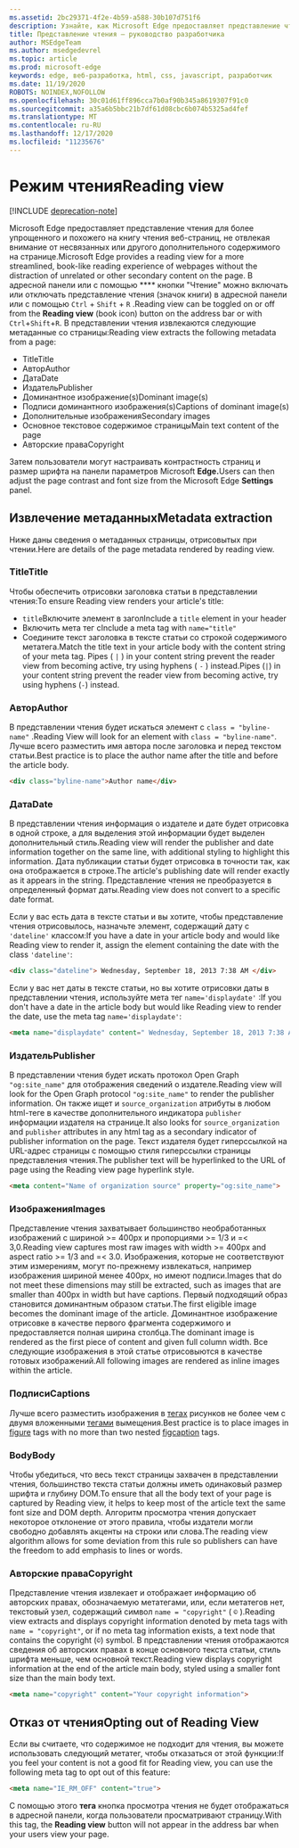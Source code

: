 ```yaml
---
ms.assetid: 2bc29371-4f2e-4b59-a588-30b107d751f6
description: Узнайте, как Microsoft Edge предоставляет представление чтения для веб-страниц, чтобы включить чтение без надстройки.
title: Представление чтения — руководство разработчика
author: MSEdgeTeam
ms.author: msedgedevrel
ms.topic: article
ms.prod: microsoft-edge
keywords: edge, веб-разработка, html, css, javascript, разработчик
ms.date: 11/19/2020
ROBOTS: NOINDEX,NOFOLLOW
ms.openlocfilehash: 30c01d61ff896cca7b0af90b345a8619307f91c0
ms.sourcegitcommit: a35a6b5bbc21b7df61d08cbc6b074b5325ad4fef
ms.translationtype: MT
ms.contentlocale: ru-RU
ms.lasthandoff: 12/17/2020
ms.locfileid: "11235676"
---
```

# <span data-ttu-id="1e5d3-104">Режим чтения</span><span class="sxs-lookup"><span data-stu-id="1e5d3-104">Reading view</span></span>  

[!INCLUDE [deprecation-note](../../includes/legacy-edge-note.md)]  

<span data-ttu-id="1e5d3-105">Microsoft Edge предоставляет представление чтения для более упрощенного и похожего на книгу чтения веб-страниц, не отвлекая внимание от несвязанных или другого дополнительного содержимого на странице.</span><span class="sxs-lookup"><span data-stu-id="1e5d3-105">Microsoft Edge provides a reading view for a more streamlined, book-like reading experience of webpages without the distraction of unrelated or other secondary content on the page.</span></span>  <span data-ttu-id="1e5d3-106">В адресной панели или с помощью \*\*\*\* кнопки "Чтение" можно включать или отключать представление чтения (значок книги) в адресной панели или с помощью `Ctrl` + `Shift` + `R` .</span><span class="sxs-lookup"><span data-stu-id="1e5d3-106">Reading view can be toggled on or off from the **Reading view** \(book icon\) button on the address bar or with `Ctrl`+`Shift`+`R`.</span></span>  <span data-ttu-id="1e5d3-107">В представлении чтения извлекаются следующие метаданные со страницы:</span><span class="sxs-lookup"><span data-stu-id="1e5d3-107">Reading view extracts the following metadata from a page:</span></span>  

*   <span data-ttu-id="1e5d3-108">Title</span><span class="sxs-lookup"><span data-stu-id="1e5d3-108">Title</span></span>
*   <span data-ttu-id="1e5d3-109">Автор</span><span class="sxs-lookup"><span data-stu-id="1e5d3-109">Author</span></span>
*   <span data-ttu-id="1e5d3-110">Дата</span><span class="sxs-lookup"><span data-stu-id="1e5d3-110">Date</span></span>
*   <span data-ttu-id="1e5d3-111">Издатель</span><span class="sxs-lookup"><span data-stu-id="1e5d3-111">Publisher</span></span>
*   <span data-ttu-id="1e5d3-112">Доминантное изображение\(s\)</span><span class="sxs-lookup"><span data-stu-id="1e5d3-112">Dominant image\(s\)</span></span>
*   <span data-ttu-id="1e5d3-113">Подписи доминантного изображения\(s\)</span><span class="sxs-lookup"><span data-stu-id="1e5d3-113">Captions of dominant image\(s\)</span></span>
*   <span data-ttu-id="1e5d3-114">Дополнительные изображения</span><span class="sxs-lookup"><span data-stu-id="1e5d3-114">Secondary images</span></span>
*   <span data-ttu-id="1e5d3-115">Основное текстовое содержимое страницы</span><span class="sxs-lookup"><span data-stu-id="1e5d3-115">Main text content of the page</span></span>
*   <span data-ttu-id="1e5d3-116">Авторские права</span><span class="sxs-lookup"><span data-stu-id="1e5d3-116">Copyright</span></span>

<span data-ttu-id="1e5d3-117">Затем пользователи могут настраивать контрастность страниц и размер шрифта на панели параметров Microsoft **Edge.**</span><span class="sxs-lookup"><span data-stu-id="1e5d3-117">Users can then adjust the page contrast and font size from the Microsoft Edge **Settings** panel.</span></span>  

## <span data-ttu-id="1e5d3-118">Извлечение метаданных</span><span class="sxs-lookup"><span data-stu-id="1e5d3-118">Metadata extraction</span></span>  

<span data-ttu-id="1e5d3-119">Ниже даны сведения о метаданных страницы, отрисовытых при чтении.</span><span class="sxs-lookup"><span data-stu-id="1e5d3-119">Here are details of the page metadata rendered by reading view.</span></span>  

### <span data-ttu-id="1e5d3-120">Title</span><span class="sxs-lookup"><span data-stu-id="1e5d3-120">Title</span></span>  

<span data-ttu-id="1e5d3-121">Чтобы обеспечить отрисовки заголовка статьи в представлении чтения:</span><span class="sxs-lookup"><span data-stu-id="1e5d3-121">To ensure Reading view renders your article's title:</span></span>  

*   <span data-ttu-id="1e5d3-122">`title`Включите элемент в загол</span><span class="sxs-lookup"><span data-stu-id="1e5d3-122">Include a `title` element in your header</span></span>  
*   <span data-ttu-id="1e5d3-123">Включить мета тег с</span><span class="sxs-lookup"><span data-stu-id="1e5d3-123">Include a meta tag with</span></span> `name="title"`  
*   <span data-ttu-id="1e5d3-124">Соедините текст заголовка в тексте статьи со строкой содержимого метатега.</span><span class="sxs-lookup"><span data-stu-id="1e5d3-124">Match the title text in your article body with the content string of your meta tag.</span></span>  <span data-ttu-id="1e5d3-125">Pipes \( `|` \) in your content string prevent the reader view from becoming active, try using hyphens \( `-` \) instead.</span><span class="sxs-lookup"><span data-stu-id="1e5d3-125">Pipes \(`|`\) in your content string prevent the reader view from becoming active, try using hyphens \(`-`\) instead.</span></span>  

### <span data-ttu-id="1e5d3-126">Автор</span><span class="sxs-lookup"><span data-stu-id="1e5d3-126">Author</span></span>  

<span data-ttu-id="1e5d3-127">В представлении чтения будет искаться элемент с `class = "byline-name"` .</span><span class="sxs-lookup"><span data-stu-id="1e5d3-127">Reading View will look for an element with `class = "byline-name"`.</span></span>  <span data-ttu-id="1e5d3-128">Лучше всего разместить имя автора после заголовка и перед текстом статьи.</span><span class="sxs-lookup"><span data-stu-id="1e5d3-128">Best practice is to place the author name after the title and before the article body.</span></span>  

```html
<div class="byline-name">Author name</div>
```  

### <span data-ttu-id="1e5d3-129">Дата</span><span class="sxs-lookup"><span data-stu-id="1e5d3-129">Date</span></span>  

<span data-ttu-id="1e5d3-130">В представлении чтения информация о издателе и дате будет отрисовка в одной строке, а для выделения этой информации будет выделен дополнительный стиль.</span><span class="sxs-lookup"><span data-stu-id="1e5d3-130">Reading view will render the publisher and date information together on the same line, with additional styling to highlight this information.</span></span>  <span data-ttu-id="1e5d3-131">Дата публикации статьи будет отрисовка в точности так, как она отображается в строке.</span><span class="sxs-lookup"><span data-stu-id="1e5d3-131">The article's publishing date will render exactly as it appears in the string.</span></span>  <span data-ttu-id="1e5d3-132">Представление чтения не преобразуется в определенный формат даты.</span><span class="sxs-lookup"><span data-stu-id="1e5d3-132">Reading view does not convert to a specific date format.</span></span>  

<span data-ttu-id="1e5d3-133">Если у вас есть дата в тексте статьи и вы хотите, чтобы представление чтения отрисовылось, назначьте элемент, содержащий дату с `'dateline'` классом:</span><span class="sxs-lookup"><span data-stu-id="1e5d3-133">If you have a date in your article body and would like Reading view to render it, assign the element containing the date with the class `'dateline'`:</span></span>  

```html
<div class="dateline"> Wednesday, September 18, 2013 7:38 AM </div>
```  

<span data-ttu-id="1e5d3-134">Если у вас нет даты в тексте статьи, но вы хотите отрисовки даты в представлении чтения, используйте мета тег `name='displaydate'` :</span><span class="sxs-lookup"><span data-stu-id="1e5d3-134">If you don't have a date in the article body but would like Reading view to render the date, use the meta tag `name='displaydate'`:</span></span>  

```html
<meta name="displaydate" content=" Wednesday, September 18, 2013 7:38 AM ">
```  

### <span data-ttu-id="1e5d3-135">Издатель</span><span class="sxs-lookup"><span data-stu-id="1e5d3-135">Publisher</span></span>  

<span data-ttu-id="1e5d3-136">В представлении чтения будет искать протокол Open Graph `"og:site_name"` для отображения сведений о издателе.</span><span class="sxs-lookup"><span data-stu-id="1e5d3-136">Reading view will look for the Open Graph protocol `"og:site_name"` to render the publisher information.</span></span>  <span data-ttu-id="1e5d3-137">Он также ищет и `source_organization` атрибуты в любом html-теге в качестве дополнительного индикатора `publisher` информации издателя на странице.</span><span class="sxs-lookup"><span data-stu-id="1e5d3-137">It also looks for `source_organization` and `publisher` attributes in any html tag as a secondary indicator of publisher information on the page.</span></span>  <span data-ttu-id="1e5d3-138">Текст издателя будет гиперссылкой на URL-адрес страницы с помощью стиля гиперссылки страницы представления чтения.</span><span class="sxs-lookup"><span data-stu-id="1e5d3-138">The publisher text will be hyperlinked to the URL of page using the Reading view page hyperlink style.</span></span>  

```html
<meta content="Name of organization source" property="og:site_name">
```  

### <span data-ttu-id="1e5d3-139">Изображения</span><span class="sxs-lookup"><span data-stu-id="1e5d3-139">Images</span></span>  

<span data-ttu-id="1e5d3-140">Представление чтения захватывает большинство необработанных изображений с шириной >= 400px и пропорциями >= 1/3 и =< 3,0.</span><span class="sxs-lookup"><span data-stu-id="1e5d3-140">Reading view captures most raw images with width >= 400px and aspect ratio >= 1/3 and =< 3.0.</span></span>  <span data-ttu-id="1e5d3-141">Изображения, которые не соответствуют этим измерениям, могут по-прежнему извлекаться, например изображения шириной менее 400px, но имеют подписи.</span><span class="sxs-lookup"><span data-stu-id="1e5d3-141">Images that do not meet these dimensions may still be extracted, such as images that are smaller than 400px in width but have captions.</span></span>  <span data-ttu-id="1e5d3-142">Первый подходящий образ становится доминантным образом статьи.</span><span class="sxs-lookup"><span data-stu-id="1e5d3-142">The first eligible image becomes the dominant image of the article.</span></span>  <span data-ttu-id="1e5d3-143">Доминантное изображение отрисовке в качестве первого фрагмента содержимого и предоставляется полная ширина столбца.</span><span class="sxs-lookup"><span data-stu-id="1e5d3-143">The dominant image is rendered as the first piece of content and given full column width.</span></span>  <span data-ttu-id="1e5d3-144">Все следующие изображения в этой статье отрисовыются в качестве готовых изображений.</span><span class="sxs-lookup"><span data-stu-id="1e5d3-144">All following images are rendered as inline images within the article.</span></span>  

### <span data-ttu-id="1e5d3-145">Подписи</span><span class="sxs-lookup"><span data-stu-id="1e5d3-145">Captions</span></span>  

<span data-ttu-id="1e5d3-146">Лучше всего разместить изображения в [тегах](https://developer.mozilla.org/docs/Web/HTML/Element/figure) рисунков не более чем с двумя вложенными [тегами](https://developer.mozilla.org/docs/Web/HTML/Element/figcaption) вымещения.</span><span class="sxs-lookup"><span data-stu-id="1e5d3-146">Best practice is to place images in [figure](https://developer.mozilla.org/docs/Web/HTML/Element/figure) tags with no more than two nested [figcaption](https://developer.mozilla.org/docs/Web/HTML/Element/figcaption) tags.</span></span>  

### <span data-ttu-id="1e5d3-147">Body</span><span class="sxs-lookup"><span data-stu-id="1e5d3-147">Body</span></span>  

<span data-ttu-id="1e5d3-148">Чтобы убедиться, что весь текст страницы захвачен в представлении чтения, большинство текста статьи должны иметь одинаковый размер шрифта и глубину DOM.</span><span class="sxs-lookup"><span data-stu-id="1e5d3-148">To ensure that all the body text of your page is captured by Reading view, it helps to keep most of the article text the same font size and DOM depth.</span></span>  <span data-ttu-id="1e5d3-149">Алгоритм просмотра чтения допускает некоторое отклонение от этого правила, чтобы издатели могли свободно добавлять акценты на строки или слова.</span><span class="sxs-lookup"><span data-stu-id="1e5d3-149">The reading view algorithm allows for some deviation from this rule so publishers can have the freedom to add emphasis to lines or words.</span></span>  

### <span data-ttu-id="1e5d3-150">Авторские права</span><span class="sxs-lookup"><span data-stu-id="1e5d3-150">Copyright</span></span>  

<span data-ttu-id="1e5d3-151">Представление чтения извлекает и отображает информацию об авторских правах, обозначаемую метатегами, или, если метатегов нет, текстовый узел, содержащий символ `name = "copyright"` \( `©` \).</span><span class="sxs-lookup"><span data-stu-id="1e5d3-151">Reading view extracts and displays copyright information denoted by meta tags with `name = "copyright"`, or if no meta tag information exists, a text node that contains the copyright \(`©`\) symbol.</span></span>  <span data-ttu-id="1e5d3-152">В представлении чтения отображаются сведения об авторских правах в конце основного текста статьи, стиль шрифта меньше, чем основной текст.</span><span class="sxs-lookup"><span data-stu-id="1e5d3-152">Reading view displays copyright information at the end of the article main body, styled using a smaller font size than the main body text.</span></span>  

```html
<meta name="copyright" content="Your copyright information">
```  

## <span data-ttu-id="1e5d3-153">Отказ от чтения</span><span class="sxs-lookup"><span data-stu-id="1e5d3-153">Opting out of Reading View</span></span>  

<span data-ttu-id="1e5d3-154">Если вы считаете, что содержимое не подходит для чтения, вы можете использовать следующий метатег, чтобы отказаться от этой функции:</span><span class="sxs-lookup"><span data-stu-id="1e5d3-154">If you feel your content is not a good fit for Reading view, you can use the following meta tag to opt out of this feature:</span></span>  

```html
<meta name="IE_RM_OFF" content="true">
```  

<span data-ttu-id="1e5d3-155">С помощью этого **тега** кнопка просмотра чтения не будет отображаться в адресной панели, когда пользователи просматривают страницу.</span><span class="sxs-lookup"><span data-stu-id="1e5d3-155">With this tag, the **Reading view** button will not appear in the address bar when your users view your page.</span></span>  
